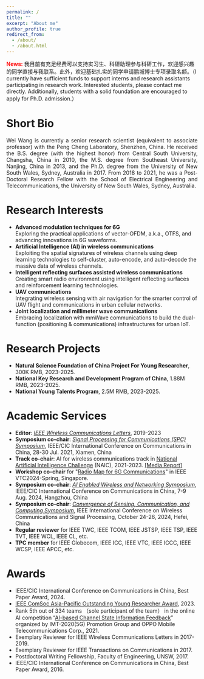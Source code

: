 ```yaml
---
permalink: /
title: ""
excerpt: "About me"
author_profile: true
redirect_from: 
  - /about/
  - /about.html
---
```


**<font color=red>News:</font>** 我目前有充足经费可以支持实习生、科研助理参与科研工作，欢迎感兴趣的同学直接与我联系。此外，欢迎基础扎实的同学申请鹏城博士专项录取名额。（I currently have sufficient funds to support interns and research assistants participating in research work.  Interested students, please contact me directly. Additionally, students with a solid foundation are encouraged to apply for Ph.D. admission.）

Short Bio
======
<p style="text-align:justify">Wei Wang is currently a senior research scientist (equivalent to associate professor) with the Peng Cheng Laboratory, Shenzhen, China. He received the B.S. degree  (with the highest honor) from Central South University, Changsha, China in 2010, the M.S. degree from Southeast University, Nanjing, China in 2013, and the Ph.D. degree from the University of New South Wales, Sydney, Australia in 2017. From 2018 to 2021, he was a Post-Doctoral Research Fellow with the School of Electrical Engineering and Telecommunications, the University of New South Wales, Sydney, Australia.</p>

Research Interests
======
- **Advanced modulation techniques for 6G** <br>
Exploring the practical applications of vector-OFDM, a.k.a., OTFS, and advancing innovations in 6G waveforms.  <br>
- **Artificial Intelligence (AI) in wireless communications** <br>
Exploiting the spatial signatures of wireless channels using deep learning technologies to
self-cluster, auto-encode, and auto-decode the massive data of wireless channels.<br>
- **Intelligent reflecting surfaces assisted wireless communications** <br>
Creating smart radio environment using intelligent reflecting surfaces and reinforcement
learning technologies.<br>
- **UAV communications** <br>
Integrating wireless sensing with air navigation for the smarter control of UAV flight and
communications in urban cellular networks. <br>
- **Joint localization and millimeter wave communications** <br>
Embracing localization with mmWave communications to build the dual-function (positioning
& communications) infrastructures for urban IoT. <br>



Research Projects
======
- **Natural Science Foundation of China Project For Young Researcher**, 300K RMB, 2023-2025. <br>
- **National Key Research and Development Program of China**, 1.88M RMB, 2023-2025. <br>
- **National Young Talents Program**, 2.5M RMB, 2023-2025. <br>

Academic Services
======
- **Editor**: *[IEEE Wireless Communications Letters](https://www.comsoc.org/publications/journals/ieee-wcl/ieee-wireless-communications-letters-editorial-board)*, 2019-2023 <br>
- **Symposium co-chair**: [*Signal Processing for Communications (SPC) Symposium*](https://iccc2021.ieee-iccc.org/committee/symposium-co-chairs/), IEEE/CIC
International Conference on Communications in China, 28-30 Jul. 2021, Xiamen, China <br>
- **Track co-chair**: AI for wireless communications track in [National Artificial Intelligence Challenge](https://naic.pcl.ac.cn/landingpage/2023/index.html#/) (NAIC), 2021-2023. [[Media Report]](https://ex.chinadaily.com.cn/exchange/partners/82/rss/channel/cn/columns/j3u3t6/stories/WS657ab110a310c2083e412ebf.html) <br>
- **Workshop co-chair** for  "[Radio Map for 6G Communications](https://events.vtsociety.org/vtc2024-spring/conference-sessions/call-for-workshops/w8-radio-map-for-6g-communications/)" in IEEE VTC2024-Spring, Singapore. <br>
- **Symposium co-chair**: [*AI Enabled Wireless and Networking Symposium*](https://iccc2024.ieee-iccc.org/), IEEE/CIC
International Conference on Communications in China, 7-9 Aug. 2024, Hangzhou, China <br>
- **Symposium co-chair**: [*Convergence of Sensing, Communication, and Computing Symposium*](http://www.ic-wcsp.org/2024/show.asp?id=14), IEEE International Conference on Wireless Communications and Signal Processing, October 24-26, 2024, Hefei, China <br>
- **Regular reviewer** for IEEE TWC, IEEE TCOM, IEEE JSTSP, IEEE TSP, IEEE TVT, IEEE WCL, IEEE CL, etc.  <br>
- **TPC member** for IEEE Globecom, IEEE ICC, IEEE VTC, IEEE ICCC, IEEE WCSP, IEEE APCC, etc.  <br>


Awards
======
- IEEE/CIC International Conference on Communications in China, Best Paper Award, 2024. 
- [IEEE ComSoc Asia-Pacific Outstanding Young Researcher Award](https://apb.regions.comsoc.org/ap-regional-awards/), 2023. 
- Rank 5th out of 334 teams （sole participant of the team） in the online AI competition “[AI-based Channel State Information Feedback](https://www.datafountain.cn/competitions/503)” organized by IMT-2020(5G) Promotion Group and OPPO Mobile Telecommunications Corp., 2021. <br>
- Exemplary Reviewer for IEEE Wireless Communications Letters in 2017-2019. <br>
- Exemplary Reviewer for IEEE Transactions on Communications in 2017. <br>
- Postdoctoral Writing Fellowship, Faculty of Engineering, UNSW, 2017. <br>
- IEEE/CIC International Conference on Communications in China, Best Paper Award, 2016. 




